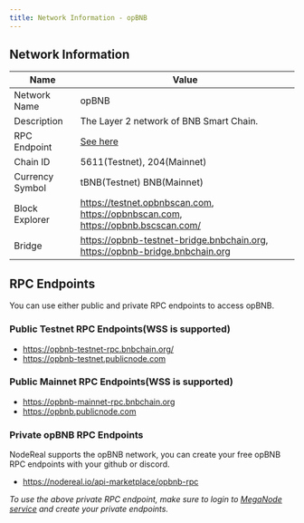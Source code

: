 ```yaml
---
title: Network Information - opBNB
---
```

## Network Information

| Name            | Value                                                                            |
| --------------- |----------------------------------------------------------------------------------|
| Network Name    | opBNB                                                                            |
| Description     | The Layer 2 network of BNB Smart Chain.                                          |
| RPC Endpoint    | [See here](#rpc-endpoints)                                                       |
| Chain ID        | 5611(Testnet), 204(Mainnet)                                                      |
| Currency Symbol | tBNB(Testnet) BNB(Mainnet)                                                       |
| Block Explorer  | https://testnet.opbnbscan.com, https://opbnbscan.com, https://opbnb.bscscan.com/ |
| Bridge          | https://opbnb-testnet-bridge.bnbchain.org, https://opbnb-bridge.bnbchain.org     |


## RPC Endpoints

You can use either public and private RPC endpoints to access opBNB. 

### Public Testnet RPC Endpoints(WSS is supported)

 - https://opbnb-testnet-rpc.bnbchain.org/
 - https://opbnb-testnet.publicnode.com

### Public Mainnet RPC Endpoints(WSS is supported)

 - https://opbnb-mainnet-rpc.bnbchain.org
 - https://opbnb.publicnode.com

### Private opBNB RPC Endpoints

NodeReal supports the opBNB network, you can create your free opBNB RPC endpoints with your github or discord.

 - https://nodereal.io/api-marketplace/opbnb-rpc 


*To use the above private RPC endpoint, make sure to login to [MegaNode service](https://nodereal.io/meganode) and create your private endpoints.*


